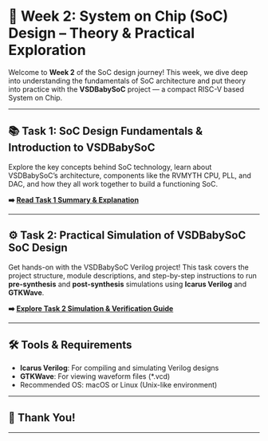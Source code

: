 # 🌟 Week 2: System on Chip (SoC) Design – Theory & Practical Exploration

Welcome to **Week 2** of the SoC design journey! This week, we dive deep into understanding the fundamentals of SoC architecture and put theory into practice with the **VSDBabySoC** project — a compact RISC-V based System on Chip.

---

## 📚 Task 1: SoC Design Fundamentals & Introduction to VSDBabySoC  
Explore the key concepts behind SoC technology, learn about VSDBabySoC’s architecture, components like the RVMYTH CPU, PLL, and DAC, and how they all work together to build a functioning SoC.

**➡️ [Read Task 1 Summary & Explanation](./Task1_SoC_Theory_and_BabySoC.md)**

---

## ⚙️ Task 2: Practical Simulation of VSDBabySoC SoC Design  
Get hands-on with the VSDBabySoC Verilog project! This task covers the project structure, module descriptions, and step-by-step instructions to run **pre-synthesis** and **post-synthesis** simulations using **Icarus Verilog** and **GTKWave**.

**➡️ [Explore Task 2 Simulation & Verification Guide](./Task2_VSDBabySoC_Simulation.md)**

---

## 🛠 Tools & Requirements

- **Icarus Verilog**: For compiling and simulating Verilog designs  
- **GTKWave**: For viewing waveform files (*.vcd)  
- Recommended OS: macOS or Linux (Unix-like environment)  

---

## 🙌 Thank You!

---
